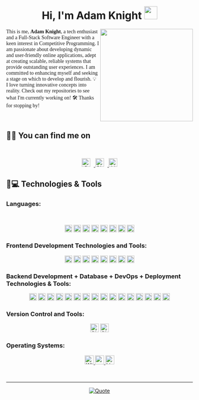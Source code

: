 <h1 align="center">Hi, I'm Adam Knight <img src="https://media.giphy.com/media/hvRJCLFzcasrR4ia7z/giphy.gif" width="35"></h1>
<img align="right" src="https://github.com/7oSkaaa/7oSkaaa/blob/main/Images/Right_Side.gif?raw=true" width="250px">


<meta charset="UTF-8">
    <p style="font-family: 'italic_font';">
    This is me, <strong>Adam Knight</strong>, a tech enthusiast and a Full-Stack Software Engineer with a keen interest in Competitive Programming. I am passionate about developing dynamic and user-friendly online applications, adept at creating scalable, reliable systems that provide outstanding user experiences. I am committed to enhancing myself and seeking a stage on which to develop and flourish. 💡 I love turning innovative concepts into reality. Check out my repositories to see what I'm currently working on! 🛠️ Thanks for stopping by! 👨‍💻
</p>
<br>



## 🤝🏻 You can find me on
<br>
<p align="center">
  <a href="mailto:seansarosh99@gmail.com">
    <img src="https://img.shields.io/badge/gmail-%23EA4335.svg?style=plastic&logo=gmail&logoColor=white" alt="Gmail" height="23" style="margin-right: 10px;"/>
  </a>
  <a href="https://github.com/mn-coding-cop">
    <img src="https://img.shields.io/badge/github-%23181717.svg?style=plastic&logo=github&logoColor=white" alt="GitHub" height="23" style="margin-right: 10px;"/>
  </a>
  <a href="https://www.linkedin.com">
    <img src="https://img.shields.io/badge/linkedin-%230A66C2.svg?style=plastic&logo=linkedin&logoColor=white" alt="LinkedIn" height="23"/>
  </a>
</p>


## 🚀💻 Technologies & Tools



### Languages:
<br>
<p align="center">
	<img src="https://img.shields.io/badge/python-%233776AB.svg?style=plastic&logo=python&logoColor=white" alt="Python" height="20"/>
	<img src="https://img.shields.io/badge/java-%23007396.svg?style=plastic&logo=java&logoColor=white" alt="Java" height="20"/>
	<img src="https://img.shields.io/badge/javascript-%23F7DF1E.svg?style=plastic&logo=javascript&logoColor=white" alt="JavaScript" height="20"/>
	<img src="https://img.shields.io/badge/sql-%230075A8.svg?style=plastic&logo=sqlite&logoColor=white" alt="SQL" height="20"/>
	<img src="https://img.shields.io/badge/php-%23777BB4.svg?style=plastic&logo=php&logoColor=white" alt="PHP" height="20"/>
	<img src="https://img.shields.io/badge/ruby-%23CC342D.svg?style=plastic&logo=ruby&logoColor=white" alt="Ruby" height="20"/>
	<img src="https://img.shields.io/badge/Rails-%23CC0000.svg?style=plastic&logo=ruby-on-rails&logoColor=white" alt="Rails" height="20"/>
  	<img src="https://img.shields.io/badge/Node.js-%23339933.svg?style=plastic&logo=node.js&logoColor=white" alt="Node.js" height="20"/>
</p>
  </a>

### Frontend Development Technologies and Tools:

<p align="center">
  <img src="https://img.shields.io/badge/ReactJS-%2361DAFB.svg?style=plastic&logo=react&logoColor=white" alt="ReactJS" height="20"/>
  <img src="https://img.shields.io/badge/Redux-%23764ABC.svg?style=plastic&logo=redux&logoColor=white" alt="Redux" height="20"/>
  <img src="https://img.shields.io/badge/Tailwind CSS-%231a202c.svg?style=plastic&logo=tailwind-css&logoColor=white" alt="Tailwind CSS" height="20"/>
  <img src="https://img.shields.io/badge/Material UI-%230081CB.svg?style=plastic&logo=material-ui&logoColor=white" alt="Material UI" height="20"/>
  <img src="https://img.shields.io/badge/Bootstrap-%237952B3.svg?style=plastic&logo=bootstrap&logoColor=white" alt="Bootstrap" height="20"/>
  <img src="https://img.shields.io/badge/Figma-%23F24E1E.svg?style=plastic&logo=figma&logoColor=white" alt="Figma" height="20"/>
  <img src="https://img.shields.io/badge/AngularJS-%23DD1B16.svg?style=plastic&logo=angularjs&logoColor=white" alt="AngularJS" height="20"/>
  <img src="https://img.shields.io/badge/Vue.js-%234FC08D.svg?style=plastic&logo=vue.js&logoColor=white" alt="Vue.js" height="20"/>
</p>

### Backend Development + Database + DevOps + Deployment Technologies & Tools:
<p align="center">
  <img src="https://img.shields.io/badge/Rails-%23CC0000.svg?style=plastic&logo=ruby-on-rails&logoColor=white" alt="Rails" height="20"/>
  <img src="https://img.shields.io/badge/Node.js-%23339933.svg?style=plastic&logo=node.js&logoColor=white" alt="Node.js" height="20"/>
  <img src="https://img.shields.io/badge/Heroku-%23430098.svg?style=plastic&logo=heroku&logoColor=white" alt="Heroku" height="20"/>
  <img src="https://img.shields.io/badge/MongoDB-%2347A248.svg?style=plastic&logo=mongodb&logoColor=white" alt="MongoDB" height="20"/>
  <img src="https://img.shields.io/badge/PostgreSQL-%23336791.svg?style=plastic&logo=postgresql&logoColor=white" alt="PostgreSQL" height="20"/>
  <img src="https://img.shields.io/badge/Elasticsearch-%23005571.svg?style=plastic&logo=elasticsearch&logoColor=white" alt="Elasticsearch" height="20"/>
  <img src="https://img.shields.io/badge/MySQL-%234479A1.svg?style=plastic&logo=mysql&logoColor=white" alt="MySQL" height="20"/>
  <img src="https://img.shields.io/badge/AWS Lambda-%23FF9900.svg?style=plastic&logo=amazon-aws&logoColor=white" alt="AWS Lambda" height="20"/>
  <img src="https://img.shields.io/badge/Docker-%232496ED.svg?style=plastic&logo=docker&logoColor=white" alt="Docker" height="20"/>
  <img src="https://img.shields.io/badge/AWS-%23232F3E.svg?style=plastic&logo=amazon-aws&logoColor=white" alt="AWS" height="20"/>
  <img src="https://img.shields.io/badge/Amazon RDS-%23323330.svg?style=plastic&logo=amazon-aws&logoColor=white" alt="Amazon RDS" height="20"/>
  <img src="https://img.shields.io/badge/AWS API Gateway-%23232F3E.svg?style=plastic&logo=amazon-aws&logoColor=white" alt="AWS API Gateway" height="20"/>
  <img src="https://img.shields.io/badge/InfluxDB-%2343B02A.svg?style=plastic&logo=influxdb&logoColor=white" alt="InfluxDB" height="20"/>
  <img src="https://img.shields.io/badge/AWS Elastic Load Balancer-%23232F3E.svg?style=plastic&logo=amazon-aws&logoColor=white" alt="AWS Elastic Load Balancer" height="20"/>
  <img src="https://img.shields.io/badge/Microservices-%23339933.svg?style=plastic" alt="Microservices" height="20"/>
  <img src="https://img.shields.io/badge/AWS Route 53-%23232F3E.svg?style=plastic&logo=amazon-aws&logoColor=white" alt="AWS Route 53" height="20"/>
</p>



###  Version Control and Tools:
<p align="center">
  <img src="https://img.shields.io/badge/git-%23F05032.svg?style=plastic&logo=git&logoColor=white" alt="Git" height="23"/>
  <img src="https://img.shields.io/badge/github-%23121011.svg?style=plastic&logo=github&logoColor=white" alt="GitHub" height="23"/>
</p>


 ###  Operating Systems:

<p align="center"

<p align="center">
  <a href="https://www.microsoft.com/en-us/windows" target="_blank">
    <img alt="Windows" src="https://img.shields.io/badge/Windows-0078D6?style=plastic&logo=windows&logoColor=white"height="24">
  </a>

  <a href="https://www.apple.com/macos/" target="_blank">
    <img alt="macOS" src="https://img.shields.io/badge/macOS-000000?style=plastic&logo=apple&logoColor=white"height="24">
  </a>
 
  <a href="https://www.linux.org/" target="_blank">
    <img alt="Linux" src="https://img.shields.io/badge/Linux-FCC624?style=plastic&logo=linux&logoColor=black"height="24">
  </a>
</p>

<br> 


---

<p align = "center">
	<a href="https://github.com/piyushsuthar/github-readme-quotes"> <img alt = "Quote" src="https://quotes-github-readme.vercel.app/api?type=horizontal&theme=tokyonight&animation=grow_out_in&quoteCategory=programming">
</p>
